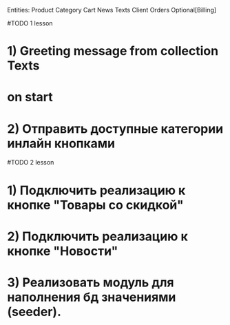 Entities:
    Product
    Category
    Cart
    News
    Texts
    Client
    Orders
    Optional[Billing]
    
#TODO 1 lesson
# 1) Greeting message from collection Texts
# on start
# 2) Отправить доступные категории инлайн кнопками

#TODO 2 lesson
# 1) Подключить реализацию к кнопке "Товары со скидкой"
# 2) Подключить реализацию к кнопке "Новости"
# 3) Реализовать модуль для наполнения бд значениями (seeder).